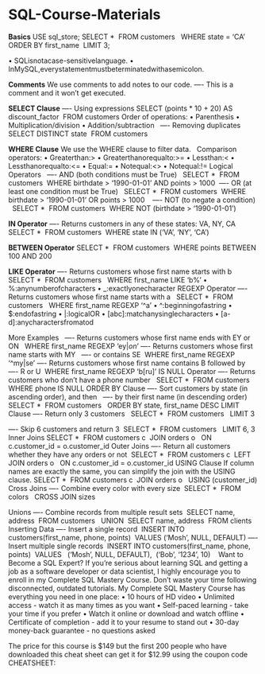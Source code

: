 # SQL-Course-Materials
**Basics**
USE sql_store;
SELECT *  FROM customers   WHERE state = ‘CA’  ORDER BY first_name  LIMIT 3;

• SQLisnotacase-sensitivelanguage.
• InMySQL,everystatementmustbeterminatedwithasemicolon.

**Comments**
We use comments to add notes to our code.
—- This is a comment and it won’t get executed. 

**SELECT Clause**
—- Using expressions
SELECT (points * 10 + 20) AS discount_factor  FROM customers Order of operations:
• Parenthesis
• Multiplication/division • Addition/subtraction
 
—- Removing duplicates
SELECT DISTINCT state  FROM customers  

 **WHERE Clause**
We use the WHERE clause to filter data.
 
Comparison operators:
• Greaterthan:>
• Greaterthanorequalto:>= • Lessthan:<
• Lessthanorequalto:<=
• Equal:=
• Notequal:<>
• Notequal:!=
Logical Operators
 
—- AND (both conditions must be True)  
SELECT *  FROM customers  WHERE birthdate > ‘1990-01-01’ AND points > 1000  —- OR (at least one condition must be True)  
SELECT *  FROM customers  WHERE birthdate > ‘1990-01-01’ OR points > 1000    —- NOT (to negate a condition)  
SELECT *  FROM customers  WHERE NOT (birthdate > ‘1990-01-01’)

 **IN Operator**
—- Returns customers in any of these states: VA, NY, CA 
SELECT *  FROM customers  WHERE state IN (‘VA’, ‘NY’, ‘CA’)

**BETWEEN Operator**
SELECT *  FROM customers  WHERE points BETWEEN 100 AND 200

**LIKE Operator**
—- Returns customers whose first name starts with b  
SELECT *  FROM customers  
WHERE first_name LIKE ‘b%’
• %:anynumberofcharacters • _:exactlyonecharacter
REGEXP Operator
—- Returns customers whose first name starts with a  
SELECT * 
FROM customers  
WHERE first_name REGEXP ‘^a’
• ^:beginningofastring
• $:endofastring
• |:logicalOR
• [abc]:matchanysinglecharacters • [a-d]:anycharactersfromatod

 More Examples  
—- Returns customers whose first name ends with EY or ON  
WHERE first_name REGEXP ‘ey$|on$’
—- Returns customers whose first name starts with MY   —- or contains SE 
WHERE first_name REGEXP ‘^my|se’
—- Returns customers whose first name contains B followed by   —- R or U 
WHERE first_name REGEXP ‘b[ru]’
IS NULL Operator
—- Returns customers who don’t have a phone number  
SELECT * 
FROM customers   WHERE phone IS NULL
ORDER BY Clause
—- Sort customers by state (in ascending order), and then   —- by their first name (in descending order)  
SELECT * 
FROM customers  
ORDER BY state, first_name DESC
LIMIT Clause
—- Return only 3 customers  
SELECT * 
FROM customers   LIMIT 3

 —- Skip 6 customers and return 3 
SELECT * 
FROM customers   LIMIT 6, 3
Inner Joins
SELECT * 
FROM customers c  JOIN orders o  
   ON c.customer_id = o.customer_id
Outer Joins
—- Return all customers whether they have any orders or not  SELECT * 
FROM customers c 
LEFT JOIN orders o  
   ON c.customer_id = o.customer_id
USING Clause
If column names are exactly the same, you can simplify the join with the USING clause.
SELECT * 
FROM customers c  JOIN orders o  
   USING (customer_id)
Cross Joins
—- Combine every color with every size  SELECT * 
FROM colors  
CROSS JOIN sizes

 Unions
—- Combine records from multiple result sets  SELECT name, address 
FROM customers  
UNION 
SELECT name, address  FROM clients  
Inserting Data
—- Insert a single record 
INSERT INTO customers(first_name, phone, points)  VALUES (‘Mosh’, NULL, DEFAULT)
—- Insert multiple single records 
INSERT INTO customers(first_name, phone, points)  VALUES  
(‘Mosh’, NULL, DEFAULT), 
(‘Bob’, ‘1234’, 10)   
Want to Become a SQL Expert?
If you’re serious about learning SQL and getting a job as a software developer or data scientist, I highly encourage you to enroll in my Complete SQL Mastery Course. Don’t waste your time following disconnected, outdated tutorials. My Complete SQL Mastery Course has everything you need in one place:
• 10 hours of HD video
• Unlimited access - watch it as many times as you want
• Self-paced learning - take your time if you prefer
• Watch it online or download and watch offline
• Certificate of completion - add it to your resume to stand out
• 30-day money-back guarantee - no questions asked

The price for this course is $149 but the first 200 people who have downloaded this cheat sheet can get it for $12.99 using the coupon code CHEATSHEET:
